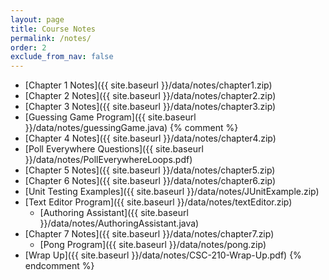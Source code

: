 ```yaml
---
layout: page
title: Course Notes 
permalink: /notes/
order: 2
exclude_from_nav: false
---
```

* [Chapter 1 Notes]({{ site.baseurl }}/data/notes/chapter1.zip)
* [Chapter 2 Notes]({{ site.baseurl }}/data/notes/chapter2.zip)
* [Chapter 3 Notes]({{ site.baseurl }}/data/notes/chapter3.zip)
* [Guessing Game Program]({{ site.baseurl }}/data/notes/guessingGame.java)
{% comment %}
* [Chapter 4 Notes]({{ site.baseurl }}/data/notes/chapter4.zip)
* [Poll Everywhere Questions]({{ site.baseurl }}/data/notes/PollEverywhereLoops.pdf)
* [Chapter 5 Notes]({{ site.baseurl }}/data/notes/chapter5.zip)
* [Chapter 6 Notes]({{ site.baseurl }}/data/notes/chapter6.zip)
* [Unit Testing Examples]({{ site.baseurl }}/data/notes/JUnitExample.zip)
* [Text Editor Program]({{ site.baseurl }}/data/notes/textEditor.zip)
	* [Authoring Assistant]({{ site.baseurl }}/data/notes/AuthoringAssistant.java)
* [Chapter 7 Notes]({{ site.baseurl }}/data/notes/chapter7.zip)
	* [Pong Program]({{ site.baseurl }}/data/notes/pong.zip)
* [Wrap Up]({{ site.baseurl }}/data/notes/CSC-210-Wrap-Up.pdf)
{% endcomment %}
